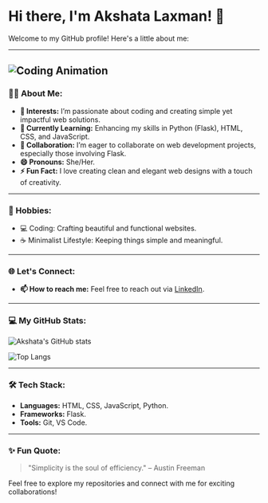 # Hi there, I'm Akshata Laxman! 👋

Welcome to my GitHub profile! Here's a little about me:

---
![Coding Animation](https://i.gifer.com/JXA0.gif)
---

### 👩‍💻 About Me:
- **👀 Interests:** I’m passionate about coding and creating simple yet impactful web solutions.
- **🌱 Currently Learning:** Enhancing my skills in Python (Flask), HTML, CSS, and JavaScript.
- **💞️ Collaboration:** I’m eager to collaborate on web development projects, especially those involving Flask.
- **😄 Pronouns:** She/Her.
- **⚡ Fun Fact:** I love creating clean and elegant web designs with a touch of creativity.

---

### 🎨 Hobbies:
- 💻 Coding: Crafting beautiful and functional websites.
- ☕ Minimalist Lifestyle: Keeping things simple and meaningful.

---

### 🌐 Let's Connect:
- **📫 How to reach me:** Feel free to reach out via [LinkedIn](https://www.linkedin.com/in/akshata-bhandagi-954240263/).

---

### 💻 My GitHub Stats:
![Akshata's GitHub stats](https://github-readme-stats.vercel.app/api?username=AkshataLaxman&show_icons=true&theme=radical)

![Top Langs](https://github-readme-stats.vercel.app/api/top-langs/?username=AkshataLaxman&layout=compact&theme=radical)

---

### 🛠️ Tech Stack:
- **Languages:** HTML, CSS, JavaScript, Python.
- **Frameworks:** Flask.
- **Tools:** Git, VS Code.

---

### ✨ Fun Quote:
> "Simplicity is the soul of efficiency." – Austin Freeman

Feel free to explore my repositories and connect with me for exciting collaborations!
